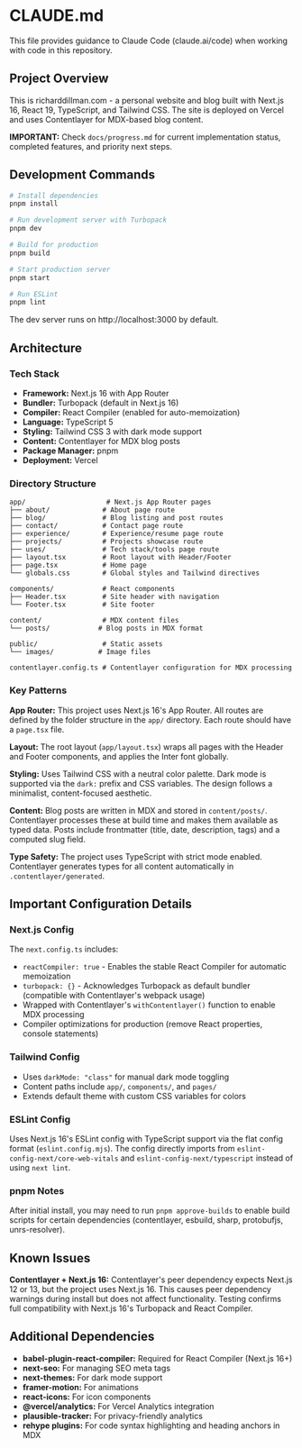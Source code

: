 # CLAUDE.md

This file provides guidance to Claude Code (claude.ai/code) when working with code in this repository.

## Project Overview

This is richarddillman.com - a personal website and blog built with Next.js 16, React 19, TypeScript, and Tailwind CSS. The site is deployed on Vercel and uses Contentlayer for MDX-based blog content.

**IMPORTANT:** Check `docs/progress.md` for current implementation status, completed features, and priority next steps.

## Development Commands

```bash
# Install dependencies
pnpm install

# Run development server with Turbopack
pnpm dev

# Build for production
pnpm build

# Start production server
pnpm start

# Run ESLint
pnpm lint
```

The dev server runs on http://localhost:3000 by default.

## Architecture

### Tech Stack

- **Framework:** Next.js 16 with App Router
- **Bundler:** Turbopack (default in Next.js 16)
- **Compiler:** React Compiler (enabled for auto-memoization)
- **Language:** TypeScript 5
- **Styling:** Tailwind CSS 3 with dark mode support
- **Content:** Contentlayer for MDX blog posts
- **Package Manager:** pnpm
- **Deployment:** Vercel

### Directory Structure

```
app/                    # Next.js App Router pages
├── about/             # About page route
├── blog/              # Blog listing and post routes
├── contact/           # Contact page route
├── experience/        # Experience/resume page route
├── projects/          # Projects showcase route
├── uses/              # Tech stack/tools page route
├── layout.tsx         # Root layout with Header/Footer
├── page.tsx           # Home page
└── globals.css        # Global styles and Tailwind directives

components/            # React components
├── Header.tsx         # Site header with navigation
└── Footer.tsx         # Site footer

content/               # MDX content files
└── posts/            # Blog posts in MDX format

public/                # Static assets
└── images/           # Image files

contentlayer.config.ts # Contentlayer configuration for MDX processing
```

### Key Patterns

**App Router:** This project uses Next.js 16's App Router. All routes are defined by the folder structure in the `app/` directory. Each route should have a `page.tsx` file.

**Layout:** The root layout (`app/layout.tsx`) wraps all pages with the Header and Footer components, and applies the Inter font globally.

**Styling:** Uses Tailwind CSS with a neutral color palette. Dark mode is supported via the `dark:` prefix and CSS variables. The design follows a minimalist, content-focused aesthetic.

**Content:** Blog posts are written in MDX and stored in `content/posts/`. Contentlayer processes these at build time and makes them available as typed data. Posts include frontmatter (title, date, description, tags) and a computed slug field.

**Type Safety:** The project uses TypeScript with strict mode enabled. Contentlayer generates types for all content automatically in `.contentlayer/generated`.

## Important Configuration Details

### Next.js Config

The `next.config.ts` includes:

- `reactCompiler: true` - Enables the stable React Compiler for automatic memoization
- `turbopack: {}` - Acknowledges Turbopack as default bundler (compatible with Contentlayer's webpack usage)
- Wrapped with Contentlayer's `withContentlayer()` function to enable MDX processing
- Compiler optimizations for production (remove React properties, console statements)

### Tailwind Config

- Uses `darkMode: "class"` for manual dark mode toggling
- Content paths include `app/`, `components/`, and `pages/`
- Extends default theme with custom CSS variables for colors

### ESLint Config

Uses Next.js 16's ESLint config with TypeScript support via the flat config format (`eslint.config.mjs`). The config directly imports from `eslint-config-next/core-web-vitals` and `eslint-config-next/typescript` instead of using `next lint`.

### pnpm Notes

After initial install, you may need to run `pnpm approve-builds` to enable build scripts for certain dependencies (contentlayer, esbuild, sharp, protobufjs, unrs-resolver).

## Known Issues

**Contentlayer + Next.js 16:** Contentlayer's peer dependency expects Next.js 12 or 13, but the project uses Next.js 16. This causes peer dependency warnings during install but does not affect functionality. Testing confirms full compatibility with Next.js 16's Turbopack and React Compiler.

## Additional Dependencies

- **babel-plugin-react-compiler:** Required for React Compiler (Next.js 16+)
- **next-seo:** For managing SEO meta tags
- **next-themes:** For dark mode support
- **framer-motion:** For animations
- **react-icons:** For icon components
- **@vercel/analytics:** For Vercel Analytics integration
- **plausible-tracker:** For privacy-friendly analytics
- **rehype plugins:** For code syntax highlighting and heading anchors in MDX
